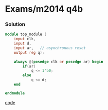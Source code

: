 # Exams/m2014 q4b
### Solution
```Verilog
module top_module (
    input clk,
    input d, 
    input ar,   // asynchronous reset
    output reg q);
    
    always @(posedge clk or posedge ar) begin
        if(ar)
            q <= 1'b0;
        else
            q <= d;
    end

endmodule
```
[code](./88.v)